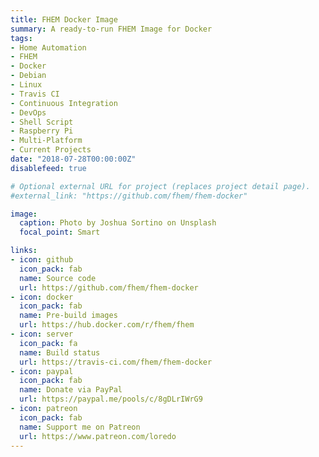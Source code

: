 ```yaml
---
title: FHEM Docker Image
summary: A ready-to-run FHEM Image for Docker
tags:
- Home Automation
- FHEM
- Docker
- Debian
- Linux
- Travis CI
- Continuous Integration
- DevOps
- Shell Script
- Raspberry Pi
- Multi-Platform
- Current Projects
date: "2018-07-28T00:00:00Z"
disablefeed: true

# Optional external URL for project (replaces project detail page).
#external_link: "https://github.com/fhem/fhem-docker"

image:
  caption: Photo by Joshua Sortino on Unsplash
  focal_point: Smart

links:
- icon: github
  icon_pack: fab
  name: Source code
  url: https://github.com/fhem/fhem-docker
- icon: docker
  icon_pack: fab
  name: Pre-build images
  url: https://hub.docker.com/r/fhem/fhem
- icon: server
  icon_pack: fa
  name: Build status
  url: https://travis-ci.com/fhem/fhem-docker
- icon: paypal
  icon_pack: fab
  name: Donate via PayPal
  url: https://paypal.me/pools/c/8gDLrIWrG9
- icon: patreon
  icon_pack: fab
  name: Support me on Patreon
  url: https://www.patreon.com/loredo
---
```


